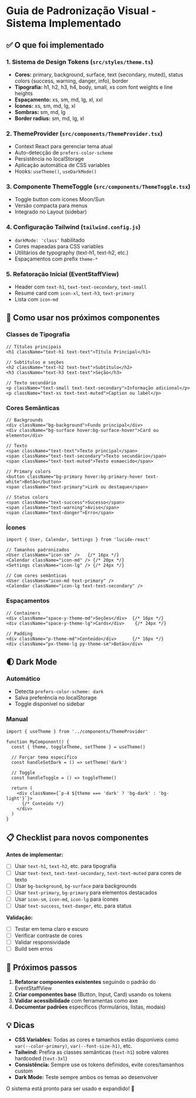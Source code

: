 # Guia de Padronização Visual - Sistema Implementado

## ✅ O que foi implementado

### 1. Sistema de Design Tokens (`src/styles/theme.ts`)
- **Cores:** primary, background, surface, text (secondary, muted), status colors (success, warning, danger, info), border
- **Tipografia:** h1, h2, h3, h4, body, small, xs com font weights e line heights
- **Espaçamento:** xs, sm, md, lg, xl, xxl
- **Ícones:** xs, sm, md, lg, xl 
- **Sombras:** sm, md, lg
- **Border radius:** sm, md, lg, xl

### 2. ThemeProvider (`src/components/ThemeProvider.tsx`)
- Context React para gerenciar tema atual
- Auto-detecção de `prefers-color-scheme`
- Persistência no localStorage
- Aplicação automática de CSS variables
- Hooks: `useTheme()`, `useDarkMode()`

### 3. Componente ThemeToggle (`src/components/ThemeToggle.tsx`)
- Toggle button com ícones Moon/Sun
- Versão compacta para menus
- Integrado no Layout (sidebar)

### 4. Configuração Tailwind (`tailwind.config.js`)
- `darkMode: 'class'` habilitado
- Cores mapeadas para CSS variables
- Utilitários de typography (text-h1, text-h2, etc.)
- Espaçamentos com prefix `theme-*`

### 5. Refatoração Inicial (EventStaffView)
- Header com `text-h1`, `text-text-secondary`, `text-small`
- Resume card com `icon-xl`, `text-h3`, `text-primary`
- Lista com `icon-md`

## 🎯 Como usar nos próximos componentes

### Classes de Tipografia
```tsx
// Títulos principais
<h1 className="text-h1 text-text">Título Principal</h1>

// Subtítulos e seções
<h2 className="text-h2 text-text">Subtítulo</h2>
<h3 className="text-h3 text-text">Seção</h3>

// Texto secundário
<p className="text-small text-text-secondary">Informação adicional</p>
<p className="text-xs text-text-muted">Caption ou label</p>
```

### Cores Semânticas
```tsx
// Backgrounds
<div className="bg-background">Fundo principal</div>
<div className="bg-surface hover:bg-surface-hover">Card ou elemento</div>

// Texto
<span className="text-text">Texto principal</span>
<span className="text-text-secondary">Texto secundário</span>
<span className="text-text-muted">Texto esmaecido</span>

// Primary colors
<button className="bg-primary hover:bg-primary-hover text-white">Botão</button>
<span className="text-primary">Link ou destaque</span>

// Status colors
<span className="text-success">Sucesso</span>
<span className="text-warning">Aviso</span>
<span className="text-danger">Erro</span>
```

### Ícones
```tsx
import { User, Calendar, Settings } from 'lucide-react'

// Tamanhos padronizados
<User className="icon-sm" />   {/* 16px */}
<Calendar className="icon-md" /> {/* 20px */}
<Settings className="icon-lg" /> {/* 24px */}

// Com cores semânticas
<User className="icon-md text-primary" />
<Calendar className="icon-lg text-text-secondary" />
```

### Espaçamentos
```tsx
// Containers
<div className="space-y-theme-md">Seções</div>  {/* 16px */}
<div className="space-y-theme-lg">Cards</div>    {/* 24px */}

// Padding
<div className="p-theme-md">Conteúdo</div>      {/* 16px */}
<div className="px-theme-lg py-theme-sm">Botão</div>
```

## 🌓 Dark Mode

### Automático
- Detecta `prefers-color-scheme: dark`
- Salva preferência no localStorage
- Toggle disponível no sidebar

### Manual
```tsx
import { useTheme } from '../components/ThemeProvider'

function MyComponent() {
  const { theme, toggleTheme, setTheme } = useTheme()
  
  // Forçar tema específico
  const handleSetDark = () => setTheme('dark')
  
  // Toggle
  const handleToggle = () => toggleTheme()
  
  return (
    <div className={`p-4 ${theme === 'dark' ? 'bg-dark' : 'bg-light'}`}>
      {/* Conteúdo */}
    </div>
  )
}
```

## 📋 Checklist para novos componentes

**Antes de implementar:**
- [ ] Usar `text-h1`, `text-h2`, etc. para tipografia
- [ ] Usar `text-text`, `text-text-secondary`, `text-text-muted` para cores de texto
- [ ] Usar `bg-background`, `bg-surface` para backgrounds
- [ ] Usar `text-primary`, `bg-primary` para elementos destacados
- [ ] Usar `icon-sm`, `icon-md`, `icon-lg` para ícones
- [ ] Usar `text-success`, `text-danger`, etc. para status

**Validação:**
- [ ] Testar em tema claro e escuro
- [ ] Verificar contraste de cores
- [ ] Validar responsividade
- [ ] Build sem erros

## 🚀 Próximos passos

1. **Refatorar componentes existentes** seguindo o padrão do EventStaffView
2. **Criar componentes base** (Button, Input, Card) usando os tokens
3. **Validar acessibilidade** com ferramentas como axe
4. **Documentar padrões** específicos (formulários, listas, modais)

## 💡 Dicas

- **CSS Variables:** Todas as cores e tamanhos estão disponíveis como `var(--color-primary)`, `var(--font-size-h1)`, etc.
- **Tailwind:** Prefira as classes semânticas (`text-h1`) sobre valores hardcoded (`text-3xl`)
- **Consistência:** Sempre use os tokens definidos, evite cores/tamanhos custom
- **Dark Mode:** Teste sempre ambos os temas ao desenvolver

O sistema está pronto para ser usado e expandido! 🎉
